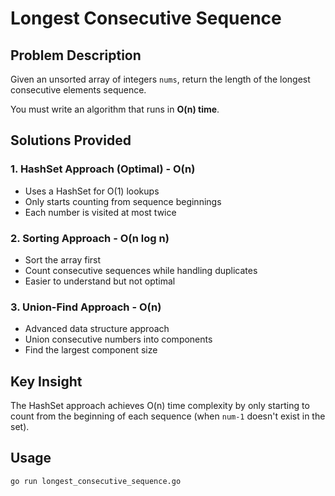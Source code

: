 # Longest Consecutive Sequence

## Problem Description
Given an unsorted array of integers `nums`, return the length of the longest consecutive elements sequence.

You must write an algorithm that runs in **O(n) time**.

## Solutions Provided

### 1. HashSet Approach (Optimal) - O(n)
- Uses a HashSet for O(1) lookups
- Only starts counting from sequence beginnings
- Each number is visited at most twice

### 2. Sorting Approach - O(n log n)
- Sort the array first
- Count consecutive sequences while handling duplicates
- Easier to understand but not optimal

### 3. Union-Find Approach - O(n)
- Advanced data structure approach
- Union consecutive numbers into components
- Find the largest component size

## Key Insight
The HashSet approach achieves O(n) time complexity by only starting to count from the beginning of each sequence (when `num-1` doesn't exist in the set).

## Usage
```bash
go run longest_consecutive_sequence.go
``` 